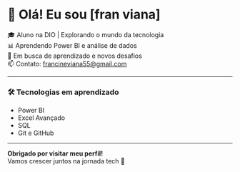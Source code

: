 
# 👋 Olá! Eu sou [fran viana]

🎓 Aluno na DIO | Explorando o mundo da tecnologia  
📊 Aprendendo Power BI e análise de dados  
🚀 Em busca de aprendizado e novos desafios  
📫 Contato: francineviana55@gmail.com

---

### 🛠️ Tecnologias em aprendizado

- Power BI
- Excel Avançado
- SQL
- Git e GitHub



---

**Obrigado por visitar meu perfil!**  
Vamos crescer juntos na jornada tech 🚀
